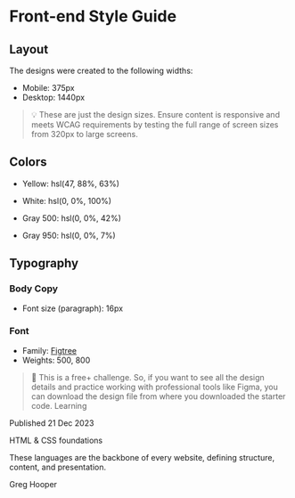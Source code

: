 # Front-end Style Guide

## Layout

The designs were created to the following widths:

- Mobile: 375px
- Desktop: 1440px

> 💡 These are just the design sizes. Ensure content is responsive and meets WCAG requirements by testing the full range of screen sizes from 320px to large screens.

## Colors

- Yellow: hsl(47, 88%, 63%)

- White: hsl(0, 0%, 100%)

- Gray 500: hsl(0, 0%, 42%)
- Gray 950: hsl(0, 0%, 7%)

## Typography

### Body Copy

- Font size (paragraph): 16px

### Font

- Family: [Figtree](https://fonts.google.com/specimen/Figtree)
- Weights: 500, 800

> 💎 This is a free+ challenge. So, if you want to see all the design details and practice working with professional tools like Figma, you can download the design file from where you downloaded the starter code.
 Learning

  Published 21 Dec 2023

  HTML & CSS foundations

  These languages are the backbone of every website, defining structure, content, and presentation.

  Greg Hooper
  